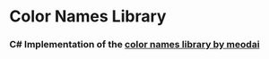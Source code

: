 # Color Names Library 
### C# Implementation of the [color names library by meodai](https://github.com/meodai/color-names)
